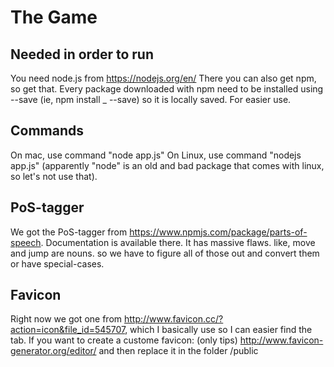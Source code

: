 # The Game

## Needed in order to run
You need node.js from https://nodejs.org/en/
There you can also get npm, so get that. Every package downloaded with npm need to be installed using --save (ie, npm install _ --save) so it is locally saved. For easier use.

## Commands
On mac, use command "node app.js"
On Linux, use command "nodejs app.js" (apparently "node" is an old and bad package that comes with linux, so let's not use that).

## PoS-tagger
We got the PoS-tagger from https://www.npmjs.com/package/parts-of-speech. Documentation is available there.
It has massive flaws. like, move and jump are nouns. so we have to figure all of those out and convert them or have special-cases.

## Favicon
Right now we got one from http://www.favicon.cc/?action=icon&file_id=545707, which I basically use so I can easier find the tab. 
If you want to create a custome favicon: (only tips) http://www.favicon-generator.org/editor/ and then replace it in the folder /public